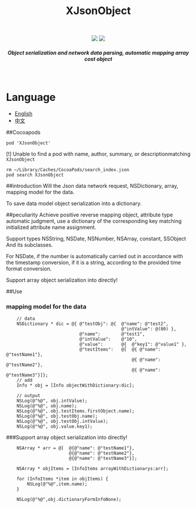 <h1 align="center">XJsonObject</h1>
<br>
	<p align="center">
		<img src="https://img.shields.io/badge/version-v1.0.1-blue.svg" />
		<img src="https://img.shields.io/badge/language-OC-red.svg" />
	</p>
	<h5 align="center">Object serialization and network data parsing, automatic mapping array cost object</h5>
</br>

# Language
* [English](README.md)
* [中文](doc/README_zh.md)

##Cocoapods
```
pod 'XJsonObject'
```
[!] Unable to find a pod with name, author, summary, or descriptionmatching `XJsonObject`
```
rm ~/Library/Caches/CocoaPods/search_index.json
pod search XJsonObject
```
##introduction
Will the Json data network request, NSDictionary, array, mapping model for the data.

To save data model object serialization into a dictionary.

##peculiarity
Achieve positive reverse mapping object, attribute type automatic judgment, use a dictionary of the corresponding key matching initialized attribute name assignment.

Support types NSString, NSDate, NSNumber, NSArray, constant, SSObject And its subclasses.

For NSDate, if the number is automatically carried out in accordance with the timestamp conversion, if it is a string, according to the provided time format conversion.

Support array object serialization into directly!

##Use
### mapping model for the data
```
    // data
    NSDictionary * dic = @{ @"testObj": @{  @"name": @"test2",
                                            @"intValue": @(80) },
                            @"name":        @"test1",
                            @"intValue":    @"10",
                            @"value":       @{  @"key1": @"value1" },
                            @"testItems":   @[  @{ @"name": @"testName1"},
                                                @{ @"name": @"testName2"},
                                                @{ @"name": @"testName3"}]};
    // add
    Info * obj = [Info objectWithDictionary:dic];

    // output
    NSLog(@"%@", obj.intValue);
    NSLog(@"%@", obj.name);
    NSLog(@"%@", obj.testItems.firstObject.name);
    NSLog(@"%@", obj.testObj.name);
    NSLog(@"%@", obj.testObj.intValue);
    NSLog(@"%@", obj.value.key1);
```
###Support array object serialization into directly!
```
    NSArray * arr = @[  @{@"name": @"testName1"},
                        @{@"name": @"testName2"},
                        @{@"name": @"testName3"}];
    
    NSArray * objItems = [InfoItems arrayWithDictionarys:arr];

    for (InfoItems *item in objItems) {
        NSLog(@"%@",item.name);
    }
    
    NSLog(@"%@",obj.dictionaryFormInfoNone);

```
